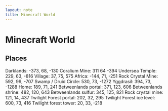 ```yaml
---
layout: note
title: Minecraft World
---
```


# Minecraft World

## Places
Darklands: -373, 68, -130
Coralium Mine: 311 64 -394
Undersea Temple: 229, 63, -816
Village: 37, 75, 575
Africa: -144, 71, -251
Rock Crystal Mine: 592, 99, -707
Swamp / Druid Circle: 530, 73, -1272
Yggdrasil: 394, 73, -1288
Home: 189, 71, 241
Betweenlands portal: 371, 123, 606
Betweenlands shrine: 482, 120, 643
Betweenlands sulfur: 345, 125, 821
Rock crystal mine: 121, 14, 437
Twilight Forest portal: 202, 32, 295
Twilight Forest ice level: 600, 73, 416
Twilight forest tower: 20, 33, -218
